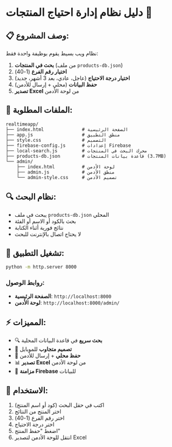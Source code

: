 # دليل نظام إدارة احتياج المنتجات 🚀

## 📋 **وصف المشروع:**
نظام ويب بسيط يقوم بوظيفة واحدة فقط:
1. **بحث في المنتجات** (من ملف `products-db.json`)
2. **اختيار رقم الفرع** (1-40)
3. **اختيار درجة الاحتياج** (عاجل، عادي، بعد 3 أشهر، جديد)
4. **حفظ البيانات** (محلي + إرسال للأدمن)
5. **تصدير Excel** من لوحة الأدمن

## 📁 **الملفات المطلوبة:**
```
realtimeapp/
├── index.html              # الصفحة الرئيسية
├── app.js                  # منطق التطبيق
├── style.css               # التصميم
├── firebase-config.js      # إعدادات Firebase
├── local-search.js         # محرك البحث في المنتجات
├── products-db.json        # قاعدة بيانات المنتجات (3.7MB)
└── admin/
    ├── index.html          # لوحة الأدمن
    ├── admin.js            # منطق الأدمن
    └── admin-style.css     # تصميم الأدمن
```

## 🔍 **نظام البحث:**
- يبحث في ملف `products-db.json` المحلي
- بحث بالكود أو الاسم أو الفئة
- نتائج فورية أثناء الكتابة
- لا يحتاج اتصال بالإنترنت للبحث

## 🚀 **تشغيل التطبيق:**
```bash
python -m http.server 8000
```

### روابط الوصول:
- **الصفحة الرئيسية**: `http://localhost:8000`
- **لوحة الأدمن**: `http://localhost:8000/admin/`

## ⚡ **المميزات:**
- 🔍 **بحث سريع** في قاعدة البيانات المحلية
- 📱 **تصميم متجاوب** للموبايل
- 💾 **حفظ محلي** + إرسال للأدمن
- 📊 **تصدير Excel** من لوحة الأدمن
- 🔄 **مزامنة Firebase** للبيانات

## 🎯 **الاستخدام:**
1. اكتب في حقل البحث (كود أو اسم المنتج)
2. اختر المنتج من النتائج
3. اختر رقم الفرع (1-40)
4. اختر درجة الاحتياج
5. اضغط "حفظ المنتج"
6. انتقل للوحة الأدمن لتصدير Excel 